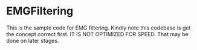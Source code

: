 # EMGFiltering
This is the sample code for EMG filtering. Kindly note this codebase is get the concept correct first. IT IS NOT OPTIMIZED FOR SPEED. That may be done on later stages.
